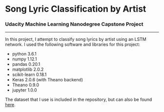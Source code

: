 # Song Lyric Classification by Artist
### Udacity Machine Learning Nanodegree Capstone Project
---

In this project, I attempt to classify song lyrics by artist using an LSTM network. I used the following software and libraries for this project:

* python 3.6.1
* numpy 1.12.1
* pandas 0.20.1
* matplotlib 2.0.2
* scikit-learn 0.18.1
* Keras 2.0.6 (with Theano backend)
* Theano 0.9.0
* jupyter 1.0.0

The dataset that I use is included in the repository, but can also be found [here](https://www.kaggle.com/mousehead/songlyrics).